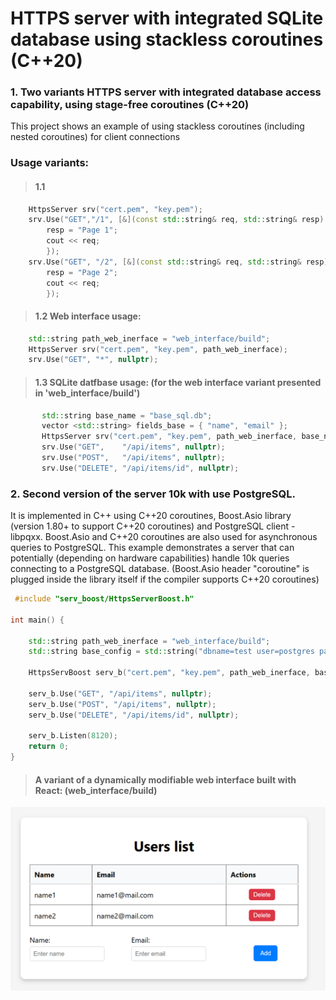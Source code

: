 # HTTPS server with integrated SQLite database using stackless coroutines (C++20) 

### 1. Two variants HTTPS server with integrated database access capability, using stage-free coroutines (C++20) 
This project shows an example of using stackless coroutines (including nested coroutines) for client connections

### Usage variants:
> #### 1.1
```cpp
	HttpsServer srv("cert.pem", "key.pem");
	srv.Use("GET","/1", [&](const std::string& req, std::string& resp) {
        resp = "Page 1";
		cout << req;
		});
	srv.Use("GET", "/2", [&](const std::string& req, std::string& resp) {
		resp = "Page 2";
		cout << req;
		});
```
> #### 1.2 Web interface usage:
```cpp
	std::string path_web_inerface = "web_interface/build";
	HttpsServer srv("cert.pem", "key.pem", path_web_inerface);
	srv.Use("GET", "*", nullptr);
```
> #### 1.3 SQLite datfbase usage: (for the web interface variant presented in 'web_interface/build')
```cpp
       std::string base_name = "base_sql.db";
       vector <std::string> fields_base = { "name", "email" };
       HttpsServer srv("cert.pem", "key.pem", path_web_inerface, base_name, fields_base);
       srv.Use("GET",    "/api/items", nullptr);
       srv.Use("POST",   "/api/items", nullptr);
       srv.Use("DELETE", "/api/items/id", nullptr);
```
### 2. Second version of the server 10k with use PostgreSQL. 
It is implemented in C++ using C++20 coroutines, Boost.Asio library (version 1.80+ to support C++20 coroutines) 
and PostgreSQL client - libpqxx. Boost.Asio and C++20 coroutines are also used for asynchronous queries to PostgreSQL.
This example demonstrates a server that can potentially (depending on hardware capabilities) handle 10k 
queries connecting to a PostgreSQL database.
(Boost.Asio header "coroutine" is plugged inside the library itself if the compiler supports C++20 coroutines)

```cpp
 #include "serv_boost/HttpsServerBoost.h"

int main() {

	std::string path_web_inerface = "web_interface/build";
	std::string base_config = std::string("dbname=test user=postgres password=pasw host=127.0.0.1 port=8121");
	
	HttpsServBoost serv_b("cert.pem", "key.pem", path_web_inerface, base_config);
	
	serv_b.Use("GET", "/api/items", nullptr);
	serv_b.Use("POST", "/api/items", nullptr);
	serv_b.Use("DELETE", "/api/items/id", nullptr);
	
	serv_b.Listen(8120);
	return 0;
}
```
> #### A variant of a dynamically modifiable web interface built with React: (web_interface/build)

<p align="center">
  <img src="web_interface/web_inreface.png" width="700">
</p>
